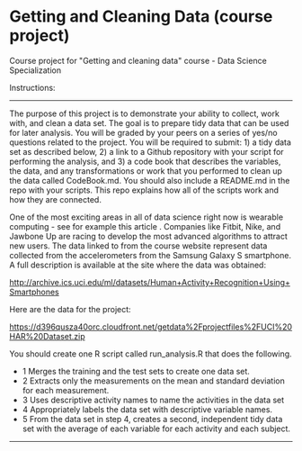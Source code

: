 # Getting and Cleaning Data (course project)
Course project for "Getting and cleaning data" course - Data Science Specialization

Instructions:

-----------------------------------------------------------------------------------------------------------------------------------

The purpose of this project is to demonstrate your ability to collect, work with, and clean a data set. The goal is to prepare tidy data that can be used for later analysis. You will be graded by your peers on a series of yes/no questions related to the project. You will be required to submit: 1) a tidy data set as described below, 2) a link to a Github repository with your script for performing the analysis, and 3) a code book that describes the variables, the data, and any transformations or work that you performed to clean up the data called CodeBook.md. You should also include a README.md in the repo with your scripts. This repo explains how all of the scripts work and how they are connected.

One of the most exciting areas in all of data science right now is wearable computing - see for example this article . Companies like Fitbit, Nike, and Jawbone Up are racing to develop the most advanced algorithms to attract new users. The data linked to from the course website represent data collected from the accelerometers from the Samsung Galaxy S smartphone. A full description is available at the site where the data was obtained:

http://archive.ics.uci.edu/ml/datasets/Human+Activity+Recognition+Using+Smartphones

Here are the data for the project:

https://d396qusza40orc.cloudfront.net/getdata%2Fprojectfiles%2FUCI%20HAR%20Dataset.zip

You should create one R script called run_analysis.R that does the following.

* 1 Merges the training and the test sets to create one data set.
* 2 Extracts only the measurements on the mean and standard deviation for each measurement.
* 3 Uses descriptive activity names to name the activities in the data set
* 4  Appropriately labels the data set with descriptive variable names.
* 5 From the data set in step 4, creates a second, independent tidy data set with the average of each variable for each activity and each subject.

-----------------------------------------------------------------------------------------------------------------------------------
